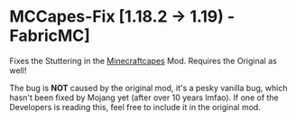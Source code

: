 # MCCapes-Fix [1.18.2 -> 1.19) - FabricMC]
Fixes the Stuttering in the [Minecraftcapes](https://minecraftcapes.net/) Mod. Requires the Original as well!

The bug is **NOT** caused by the original mod, it's a pesky vanilla bug, which hasn't been fixed by Mojang yet (after over 10 years lmfao).
If one of the Developers is reading this, feel free to include it in the original mod.
